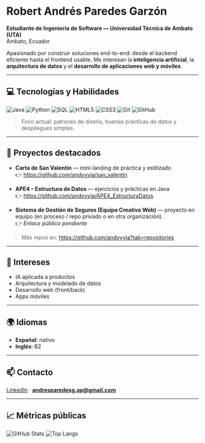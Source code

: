 # Robert Andrés Paredes Garzón

**Estudiante de Ingeniería de Software — Universidad Técnica de Ambato (UTA)**  
Ambato, Ecuador

Apasionado por construir soluciones end-to-end: desde el backend eficiente hasta el frontend usable. Me interesan la **inteligencia artificial**, la **arquitectura de datos** y el **desarrollo de aplicaciones web y móviles**.

---

## 💻 Tecnologías y Habilidades

![Java](https://img.shields.io/badge/Java-ED8B00?style=for-the-badge&logo=java&logoColor=white)
![Python](https://img.shields.io/badge/Python-3776AB?style=for-the-badge&logo=python&logoColor=white)
![SQL](https://img.shields.io/badge/SQL-00758F?style=for-the-badge&logo=mysql&logoColor=white)
![HTML5](https://img.shields.io/badge/HTML5-E34F26?style=for-the-badge&logo=html5&logoColor=white)
![CSS3](https://img.shields.io/badge/CSS3-1572B6?style=for-the-badge&logo=css3&logoColor=white)
![Git](https://img.shields.io/badge/Git-F05032?style=for-the-badge&logo=git&logoColor=white)
![GitHub](https://img.shields.io/badge/GitHub-181717?style=for-the-badge&logo=github&logoColor=white)

> Foco actual: patrones de diseño, buenas prácticas de datos y despliegues simples.

---

## 🚀 Proyectos destacados

- **Carta de San Valentín** — mini-landing de práctica y estilizado  
  👉 https://github.com/andyyyia/san_valentin

- **APE4 – Estructura de Datos** — ejercicios y prácticas en Java  
  👉 https://github.com/andyyyia/APE4_EstructuraDatos

- **Sistema de Gestión de Seguros (Equipo Creativo Web)** — proyecto en equipo (en proceso / repo privado o en otra organización).  
  👉 *Enlace público pendiente*

> Más repos en: https://github.com/andyyyia?tab=repositories

---

## 🎯 Intereses
- IA aplicada a productos  
- Arquitectura y modelado de datos  
- Desarrollo web (front/back)  
- Apps móviles

---

## 🌍 Idiomas
- **Español**: nativo  
- **Inglés**: B2

---

## 📫 Contacto
[LinkedIn](https://www.linkedin.com/in/andr%C3%A9s-paredes-b065b818b/) · **andresparedesg.ap@gmail.com**

---

## 📈 Métricas públicas
![GitHub Stats](https://github-readme-stats.vercel.app/api?username=andyyyia&show_icons=true)
![Top Langs](https://github-readme-stats.vercel.app/api/top-langs/?username=andyyyia&layout=compact)
